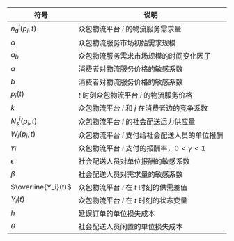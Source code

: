 | 符号                | 说明                                            |
| ------------------- | ----------------------------------------------- |
| $n_d^i(p_i,t)$      | 众包物流平台 $i$ 的物流服务需求量               |
| $\alpha$            | 众包物流服务市场初始需求规模                    |
| $a_b$               | 众包物流服务需求市场规模的时间变化因子          |
| $a$                 | 消费者对物流服务价格的敏感系数                  |
| $b$                 | 消费者对物流服务价格的敏感系数                  |
| $p_i(t)$            | $t$ 时刻众包物流平台 $i$ 的物流服务价格         |
| $k$                 | 众包物流平台 $i$ 和 $j$ 在消费者边的竞争系数    |
| $N_s^i(p_i,t)$      | 众包物流平台 $i$ 的社会配送运力供应量           |
| $W_i(p_i,t)$        | 众包物流平台 $i$ 支付给社会配送人员的单位报酬   |
| $\gamma_i$          | 众包物流平台 $i$ 支付的报酬率，$0 < \gamma < 1$ |
| $\epsilon$          | 社会配送人员对单位报酬的敏感系数                |
| $\beta$             | 社会配送人员对需求量的敏感系数                  |
| $\overline{Y_i}(t)$ | 众包物流平台 $i$ 在 $t$ 时刻的供需差值          |
| $Y_i(t)$            | 众包物流平台 $i$ 在 $t$ 时刻的状态变量          |
| $h$                 | 延误订单的单位损失成本                          |
| $\theta$            | 社会配送人员闲置的单位损失成本                  |









